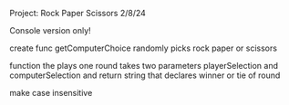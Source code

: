 Project: Rock Paper Scissors
2/8/24

Console version only!


create func getComputerChoice randomly picks rock paper or scissors

function the plays one round
 takes two parameters playerSelection and computerSelection and return string that declares winner or tie of round
 
 make case insensitive

 
